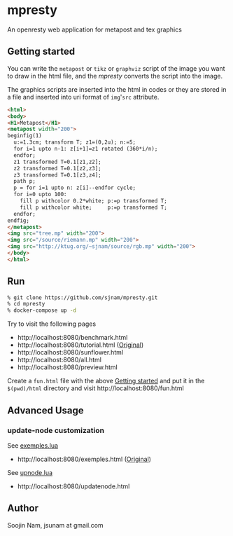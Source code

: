 mpresty
==================
An openresty web application for metapost and tex graphics

Getting started
---------------
You can write the `metapost` or `tikz` or `graphviz` script of the image you
want to draw in the html file, and the _mpresty_ converts the script into the
image.

The graphics scripts are inserted into the html in codes or they are stored in
a file and inserted into uri format of `img`'`src` attribute.

````html
<html>
<body>
<H1>Metapost</H1>
<metapost width="200">
beginfig(1)
  u:=1.3cm; transform T; z1=(0,2u); n:=5;
  for i=1 upto n-1: z[i+1]=z1 rotated (360*i/n);
  endfor;
  z1 transformed T=0.1[z1,z2];
  z2 transformed T=0.1[z2,z3];
  z3 transformed T=0.1[z3,z4];
  path p;
  p = for i=1 upto n: z[i]--endfor cycle;
  for i=0 upto 100:
    fill p withcolor 0.2*white; p:=p transformed T;
    fill p withcolor white;     p:=p transformed T;
  endfor;
endfig;
</metapost>
<img src="tree.mp" width="200">
<img src="/source/riemann.mp" width="200">
<img src="http://ktug.org/~sjnam/source/rgb.mp" width="200">
</body>
</html>
````

Run
---
```bash
% git clone https://github.com/sjnam/mpresty.git
% cd mpresty
% docker-compose up -d
```

Try to visit the following pages
- http://localhost:8080/benchmark.html
- http://localhost:8080/tutorial.html
([Original](http://www.ursoswald.ch/metapost/tutorial.html))
- http://localhost:8080/sunflower.html
- http://localhost:8080/all.html
- http://localhost:8080/preview.html

Create a `fun.html` file with the above [Getting started](#getting-started) and
put it in the `$(pwd)/html` directory and visit http://localhost:8080/fun.html

Advanced Usage
--------------
### update-node customization
See [exemples.lua](https://github.com/sjnam/mpresty/blob/master/webapp/lua/exemples.lua)
- http://localhost:8080/exemples.html ([Original](https://tex.loria.fr/prod-graph/zoonekynd/metapost/metapost.html))

See [upnode.lua](https://github.com/sjnam/mpresty/blob/master/webapp/lua/upnode.lua)
- http://localhost:8080/updatenode.html

Author
------
Soojin Nam, jsunam at gmail.com
